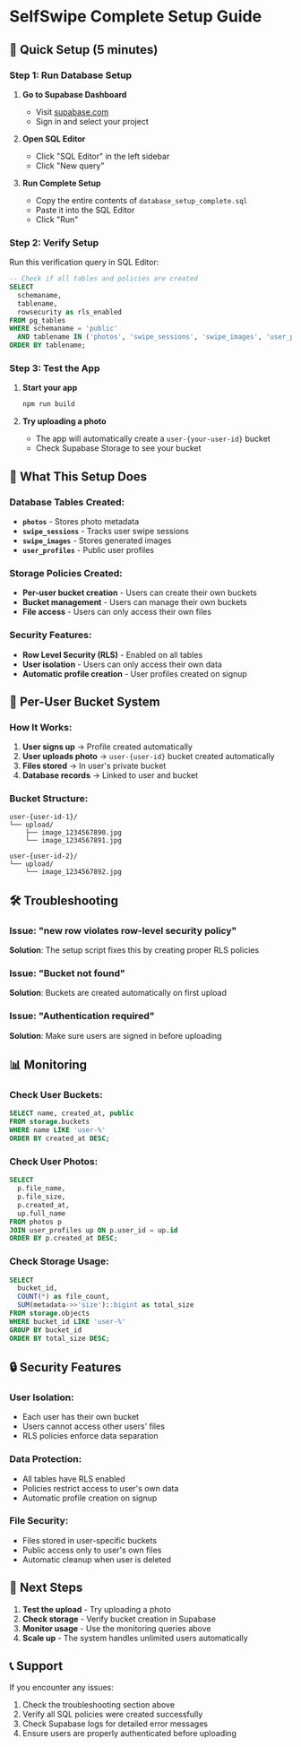 # SelfSwipe Complete Setup Guide

## 🚀 Quick Setup (5 minutes)

### Step 1: Run Database Setup
1. **Go to Supabase Dashboard**
   - Visit [supabase.com](https://supabase.com)
   - Sign in and select your project

2. **Open SQL Editor**
   - Click "SQL Editor" in the left sidebar
   - Click "New query"

3. **Run Complete Setup**
   - Copy the entire contents of `database_setup_complete.sql`
   - Paste it into the SQL Editor
   - Click "Run"

### Step 2: Verify Setup
Run this verification query in SQL Editor:
```sql
-- Check if all tables and policies are created
SELECT 
  schemaname,
  tablename,
  rowsecurity as rls_enabled
FROM pg_tables 
WHERE schemaname = 'public' 
  AND tablename IN ('photos', 'swipe_sessions', 'swipe_images', 'user_profiles')
ORDER BY tablename;
```

### Step 3: Test the App
1. **Start your app**
   ```bash
   npm run build
   ```

2. **Try uploading a photo**
   - The app will automatically create a `user-{your-user-id}` bucket
   - Check Supabase Storage to see your bucket

## 🔧 What This Setup Does

### Database Tables Created:
- **`photos`** - Stores photo metadata
- **`swipe_sessions`** - Tracks user swipe sessions
- **`swipe_images`** - Stores generated images
- **`user_profiles`** - Public user profiles

### Storage Policies Created:
- **Per-user bucket creation** - Users can create their own buckets
- **Bucket management** - Users can manage their own buckets
- **File access** - Users can only access their own files

### Security Features:
- **Row Level Security (RLS)** - Enabled on all tables
- **User isolation** - Users can only access their own data
- **Automatic profile creation** - User profiles created on signup

## 🎯 Per-User Bucket System

### How It Works:
1. **User signs up** → Profile created automatically
2. **User uploads photo** → `user-{user-id}` bucket created automatically
3. **Files stored** → In user's private bucket
4. **Database records** → Linked to user and bucket

### Bucket Structure:
```
user-{user-id-1}/
└── upload/
    ├── image_1234567890.jpg
    └── image_1234567891.jpg

user-{user-id-2}/
└── upload/
    └── image_1234567892.jpg
```

## 🛠️ Troubleshooting

### Issue: "new row violates row-level security policy"
**Solution**: The setup script fixes this by creating proper RLS policies

### Issue: "Bucket not found"
**Solution**: Buckets are created automatically on first upload

### Issue: "Authentication required"
**Solution**: Make sure users are signed in before uploading

## 📊 Monitoring

### Check User Buckets:
```sql
SELECT name, created_at, public 
FROM storage.buckets 
WHERE name LIKE 'user-%'
ORDER BY created_at DESC;
```

### Check User Photos:
```sql
SELECT 
  p.file_name,
  p.file_size,
  p.created_at,
  up.full_name
FROM photos p
JOIN user_profiles up ON p.user_id = up.id
ORDER BY p.created_at DESC;
```

### Check Storage Usage:
```sql
SELECT 
  bucket_id,
  COUNT(*) as file_count,
  SUM(metadata->>'size')::bigint as total_size
FROM storage.objects
WHERE bucket_id LIKE 'user-%'
GROUP BY bucket_id
ORDER BY total_size DESC;
```

## 🔒 Security Features

### User Isolation:
- Each user has their own bucket
- Users cannot access other users' files
- RLS policies enforce data separation

### Data Protection:
- All tables have RLS enabled
- Policies restrict access to user's own data
- Automatic profile creation on signup

### File Security:
- Files stored in user-specific buckets
- Public access only to user's own files
- Automatic cleanup when user is deleted

## 🚀 Next Steps

1. **Test the upload** - Try uploading a photo
2. **Check storage** - Verify bucket creation in Supabase
3. **Monitor usage** - Use the monitoring queries above
4. **Scale up** - The system handles unlimited users automatically

## 📞 Support

If you encounter any issues:
1. Check the troubleshooting section above
2. Verify all SQL policies were created successfully
3. Check Supabase logs for detailed error messages
4. Ensure users are properly authenticated before uploading
